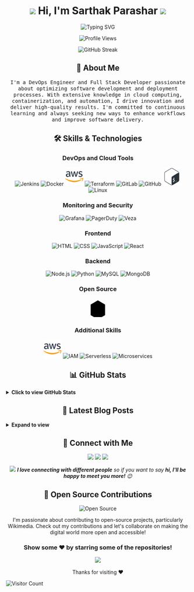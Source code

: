 <h1 align="center">
  <img src="https://media.giphy.com/media/hvRJCLFzcasrR4ia7z/giphy.gif" width="30px"/> 
  Hi, I'm Sarthak Parashar
  <img src="https://media.giphy.com/media/hvRJCLFzcasrR4ia7z/giphy.gif" width="30px"/>
</h1>

<div align="center">
  <img src="https://readme-typing-svg.demolab.com?font=Fira+Code&size=22&pause=1000&color=F75C7E&center=true&vCenter=true&width=440&lines=DevOps+Engineer;Full+Stack+Developer;Cloud+Enthusiast;Open+Source+Contributor" alt="Typing SVG" />
</div>

<p align="center">
  <img src="https://komarev.com/ghpvc/?username=sarthakparashar&label=Profile%20Views&color=0e75b6&style=flat" alt="Profile Views" />
</p>

<p align="center">
  <img src="https://github-readme-streak-stats.herokuapp.com/?user=sarthakparashar&theme=radical" alt="GitHub Streak" />
</p>

<h2 align="center">🚀 About Me</h2>

<p align="center">
  <samp>
    I'm a DevOps Engineer and Full Stack Developer passionate about optimizing software development and deployment processes. With extensive knowledge in cloud computing, containerization, and automation, I drive innovation and deliver high-quality results. I'm committed to continuous learning and always seeking new ways to enhance workflows and improve software delivery.
  </samp>
</p>

<h2 align="center">🛠️ Skills & Technologies</h2>

<h3 align="center">DevOps and Cloud Tools</h3>
<p align="center">
  <img src="https://cdn.jsdelivr.net/gh/devicons/devicon/icons/jenkins/jenkins-original.svg" alt="Jenkins" width="50" height="50"/>
  <img src="https://cdn.jsdelivr.net/gh/devicons/devicon/icons/docker/docker-original.svg" alt="Docker" width="50" height="50"/>
  <img src="https://raw.githubusercontent.com/devicons/devicon/master/icons/amazonwebservices/amazonwebservices-original-wordmark.svg" alt="AWS" width="50" height="50"/>
  <img src="https://cdn.jsdelivr.net/gh/devicons/devicon/icons/terraform/terraform-original.svg" alt="Terraform" width="50" height="50"/>
  <img src="https://cdn.jsdelivr.net/gh/devicons/devicon/icons/gitlab/gitlab-original.svg" alt="GitLab" width="50" height="50"/>
  <img src="https://cdn.jsdelivr.net/gh/devicons/devicon/icons/github/github-original.svg" alt="GitHub" width="50" height="50"/>
  <img src="https://raw.githubusercontent.com/devicons/devicon/master/icons/bash/bash-original.svg" alt="Bash" width="50" height="50"/>
  <img src="https://cdn.jsdelivr.net/gh/devicons/devicon/icons/linux/linux-original.svg" alt="Linux" width="50" height="50"/>
</p>

<h3 align="center">Monitoring and Security</h3>
<p align="center">
  <img src="https://cdn.jsdelivr.net/gh/devicons/devicon/icons/grafana/grafana-original.svg" alt="Grafana" width="50" height="50"/>
  <img src="https://www.vectorlogo.zone/logos/pagerduty/pagerduty-icon.svg" alt="PagerDuty" width="50" height="50"/>
  <img src="https://cdn.jsdelivr.net/npm/simple-icons@v5/icons/v.svg" alt="Veza" width="50" height="50"/>
</p>

<h3 align="center">Frontend</h3>
<p align="center">
  <img src="https://cdn.jsdelivr.net/gh/devicons/devicon/icons/html5/html5-original.svg" alt="HTML" width="50" height="50"/>
  <img src="https://cdn.jsdelivr.net/gh/devicons/devicon/icons/css3/css3-original.svg" alt="CSS" width="50" height="50"/>
  <img src="https://cdn.jsdelivr.net/gh/devicons/devicon/icons/javascript/javascript-original.svg" alt="JavaScript" width="50" height="50"/>
  <img src="https://cdn.jsdelivr.net/gh/devicons/devicon/icons/react/react-original.svg" alt="React" width="50" height="50"/>
</p>

<h3 align="center">Backend</h3>
<p align="center">
  <img src="https://cdn.jsdelivr.net/gh/devicons/devicon/icons/nodejs/nodejs-original.svg" alt="Node.js" width="50" height="50"/>
  <img src="https://cdn.jsdelivr.net/gh/devicons/devicon/icons/python/python-original.svg" alt="Python" width="50" height="50"/>
  <img src="https://cdn.jsdelivr.net/gh/devicons/devicon/icons/mysql/mysql-original.svg" alt="MySQL" width="50" height="50"/>
  <img src="https://cdn.jsdelivr.net/gh/devicons/devicon/icons/mongodb/mongodb-original.svg" alt="MongoDB" width="50" height="50"/>
</p>

<h3 align="center">Open Source</h3>
<p align="center">
  <img src="data:image/svg+xml;base64,PHN2ZyB4bWxucz0iaHR0cDovL3d3dy53My5vcmcvMjAwMC9zdmciIHZpZXdCb3g9IjAgMCAyNCAyNCI+PHBhdGggZD0iTTEyLjA5IDEzLjExOWwuMjYyLjEzLjI2Mi0uMTMuODc4LS41NTEgNC4zODItMi43NTYgMS4wNzQtLjY3OFYxMy41bC02LjU5NyA0LjMxLTYuNTk3LTQuMzF2LTEuNTY2bDEuMDc0LjY3OCA0LjM4MiAyLjc1Ni44NzguNTUxek0xMiAyLjAxMmw5LjUgNS41djEzLjk3NmwtOS41IDUuNS05LjUtNS41VjcuNTEybDkuNS01LjV6Ii8+PC9zdmc+" alt="Wikimedia" width="50" height="50"/>
</p>

<h3 align="center">Additional Skills</h3>
<p align="center">

<img src="https://raw.githubusercontent.com/devicons/devicon/master/icons/amazonwebservices/amazonwebservices-original-wordmark.svg" alt="Lambda" width="50" height="50"/>

<img src="https://cdn.iconscout.com/icon/free/png-256/aws-1869025-1583149.png" alt="IAM" width="50" height="50"/>

<img src="https://cdn.worldvectorlogo.com/logos/serverless.svg" alt="Serverless" width="50" height="50"/>

<img src="https://cdn.iconscout.com/icon/premium/png-256-thumb/microservices-3678091-3061760.png" alt="Microservices" width="50" height="50"/>
</p>

<h2 align="center">📊 GitHub Stats</h2>

<details>
  <summary><b>Click to view GitHub Stats</b></summary>
  <br/>
  <p align="center">
    <img src="https://github-readme-stats.vercel.app/api?username=sarthakparashar&show_icons=true&theme=radical" alt="GitHub Stats" />
  </p>
  <p align="center">
    <img src="https://github-readme-stats.vercel.app/api/top-langs/?username=sarthakparashar&layout=compact&theme=radical" alt="Top Languages" />
  </p>
  <p align="center">
    <img src="http://github-profile-summary-cards.vercel.app/api/cards/profile-details?username=sarthakparashar&theme=radical" alt="GitHub Profile Summary" />
  </p>
</details>

<h2 align="center">📝 Latest Blog Posts</h2>

<details>
  <summary><b>Expand to view</b></summary>
  <br/>
  <p align="center">
    <a href="https://sarthakparashar.hashnode.dev/"><img src="https://github-readme-hashnode-blog.vercel.app/api/hashnode?username=sarthakparashar&count=3&theme=dark" alt="Sarthak's Hashnode Blog"/></a>
  </p>
</details>

<h2 align="center">🤝 Connect with Me</h2>

<p align="center">
  <a href="https://linkedin.com/in/sarthakparashar"><img src="https://img.shields.io/badge/-Sarthak%20Parashar-0077B5?style=for-the-badge&logo=Linkedin&logoColor=white"/></a>
  <a href="mailto:@gmail.com"><img src="https://img.shields.io/badge/-Gmail-D14836?style=for-the-badge&logo=Gmail&logoColor=white"/></a>
  <a href="https://sarthakparashar.hashnode.dev/"><img src="https://img.shields.io/badge/-Hashnode-2962FF?style=for-the-badge&logo=hashnode&logoColor=white"/></a>
</p>

<p align="center">
  <img src="https://media.giphy.com/media/LnQjpWaON8nhr21vNW/giphy.gif" width="60"> 
  <em><b>I love connecting with different people</b> so if you want to say <b>hi, I'll be happy to meet you more!</b> 😊</em>
</p>

<h2 align="center">🌟 Open Source Contributions</h2>

<p align="center">
  <img src="https://media.giphy.com/media/3oKIPic2BnoVZkRla8/giphy.gif" alt="Open Source" width="200" height="200"/>
</p>

<p align="center">
  I'm passionate about contributing to open-source projects, particularly Wikimedia. Check out my contributions and let's collaborate on making the digital world more open and accessible!
</p>

<div align="center">
  <h3>Show some ❤️ by starring some of the repositories!</h3>
</div>

<p align="center">
  <img src="https://capsule-render.vercel.app/api?type=waving&color=gradient&height=100&section=footer"/>
</p>

<p align="center">
  Thanks for visiting ❤️
</p>

![Visitor Count](https://profile-counter.glitch.me/sarthakparashar/count.svg)
